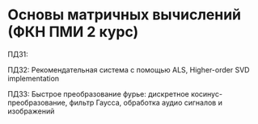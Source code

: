 # Основы матричных вычислений (ФКН ПМИ 2 курс)
ПДЗ1:

ПДЗ2: Рекомендательная система с помощью ALS, Higher-order SVD implementation

ПДЗ3: Быстрое преобразование фурье: дискретное косинус-преобразование, фильтр Гаусса, обработка аудио сигналов и изображений
